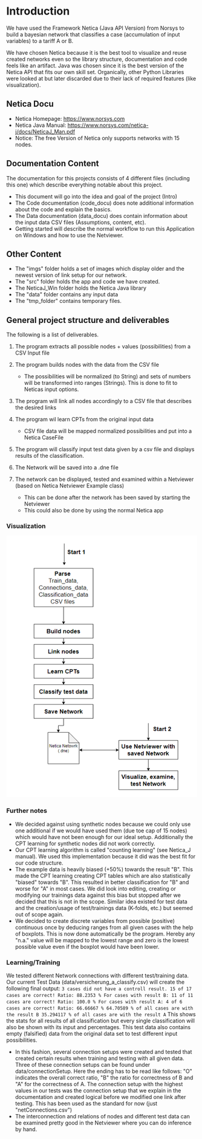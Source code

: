 # Introduction
We have used the Framework Netica (Java API Version) from Norsys to build a bayesian network that classifies a case (accumulation of input variables) to a tariff A or B. 

We have chosen Netica because it is the best tool to visualize and reuse created networks even so the library structure, documentation and code feels like an artifact. 
Java was chosen since it is the best version of the Netica API that fits our own skill set. Organically, other Python Libraries were looked at but later discarded due to their lack of required features (like visualization). 

## Netica Docu
* Netica Homepage: https://www.norsys.com
* Netica Java Manual: https://www.norsys.com/netica-j/docs/NeticaJ_Man.pdf
* Notice: The free Version of Netica only supports networks with 15 nodes.  

## Documentation Content
The documentation for this projects consists of 4 different files (including this one) which describe everything notable about this project. 
* This document will go into the idea and goal of the project (Intro)
* The Code documentation (code_docu) does note additional information about the code and explain the basics. 
* The Data documentation (data_docu) does contain information about the input data CSV files (Assumptions, content, etc).
* Getting started will describe the normal workflow to run this Application on Windows and how to use the Netviewer. 

## Other Content
* The "imgs" folder holds a set of images which display older and the newest version of link setup for our network.
* The "src" folder holds the app and code we have created.
* The NeticaJ_Win folder holds the Netica Java library
* The "data" folder contains any input data
* The "tmp_folder" contains temporary files.  

## General project structure and deliverables  
The following is a list of deliverables. 

1. The program extracts all possible nodes + values (possibilities) from a CSV Input file 
2. The program builds nodes with the data from the CSV file 
    * The possibilities will be normalized (to String) and sets of numbers will be transformed into ranges (Strings). This is done to fit to Neticas input options. 
3. The program will link all nodes accordingly to a CSV file that describes the desired links
4. The program wil learn CPTs from the original input data
    * CSV file data will be mapped normalized possibilities and put into a Netica CaseFile
5. The program will classify input test data given by a csv file and displays results of the classification.  
6. The Network will be saved into a .dne file

7. The network can be displayed, tested and examined within a Netviewer (based on Netica Netviewer Example class) 
    * This can be done after the network has been saved by starting the Netviewer 
    * This could also be done by using the normal Netica app 

### Visualization 
![Wokrflow image](./workflow.PNG "Project Workflow")


### Further notes 
* We decided against using synthetic nodes because we could only use one additional if we would have used them (due toe cap of 15 nodes) which would have not been enough for our ideal setup. Additionally the CPT learning for synthetic nodes did not work correctly.
* Our CPT learning algorithm is called "counting learning" (see Netica_J manual). We used this implementation because it did was the best fit for our code structure. 
* The example data is heavily biased (+50%) towards the result "B". This made the CPT learning creating CPT tables which are also statistically "biased" towards "B". This resulted in better classification for "B" and worse for "A" in most cases. We did look into editing, creating or modifying our trainings data against this bias but stopped after we decided that this is not in the scope. Similar idea existed for test data and the creation/usage of test/trainings data (K-folds, etc.) but seemed out of scope again.
* We decided to create discrete variables from possible (positive) continuous once by deducing ranges from all given cases with the help of boxplots. This is now done automatically be the program. Hereby any "n.a." value will be mapped to the lowest range and zero is the lowest possible value even if the boxplot would have been lower. 
 



### Learning/Training
We tested different Network connections with different test/training data. Our current Test Data (data/versicherung_a_classify.csv) will create the following final output:
    ````
    3 cases did not have a controll result.
    15 of 17 cases are correct! Ratio: 88.2353 %
    For cases with result B: 11 of 11 cases are correct! Ratio: 100.0 %
    For cases with result A: 4 of 6 cases are correct! Ratio: 66.66667 %
    64.70589 % of all cases are with the result B
    35.294117 % of all cases are with the result A
    ````
    This shows the stats for all results of all classification but every single classification will also be shown with its input and percentages. 
    This test data also contains empty (falsified) data from the original data set to test different input possibilities. 
* In this fashion, several connection setups were created and tested that created certain results when training and testing with all given data. Three of these connection setups can be found under data/connectionSetup. Here the ending has to be read like follows: "O" indicates the overall correct ratio, "B" the ratio for correctness of B and "A" for the correctness of A. The connection setup with the highest values in our tests was the connection setup that we explain in the documentation and created logical before we modified one link after testing. This has been used as the standard for now (just "netConnections.csv")
* The interconnection and relations of nodes and different test data can be examined pretty good in the Netviewer where you can do inference by hand. 

